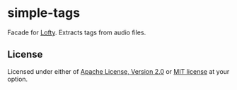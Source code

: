 # simple-tags

Facade for [Lofty](https://github.com/Serial-ATA/lofty-rs).
Extracts tags from audio files.

## License
Licensed under either of [Apache License, Version 2.0](./LICENSE-APACHE) or [MIT license](./LICENSE-MIT) at your option.
